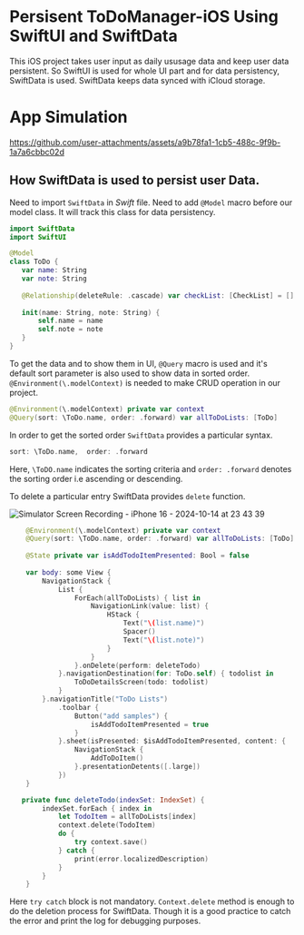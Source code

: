# Persisent ToDoManager-iOS Using SwiftUI and SwiftData

This iOS project takes user input as daily ususage data and keep user data persistent.
So SwiftUI is used for whole UI part and for data persistency, SwiftData is used.
SwiftData keeps data synced with iCloud storage.

# App Simulation


https://github.com/user-attachments/assets/a9b78fa1-1cb5-488c-9f9b-1a7a6cbbc02d

## How SwiftData is used to persist user Data.

Need to import `SwiftData` in _Swift_ file.
Need to add `@Model` macro before our model class. It will track this class for data persistency.

 ```Swift
import SwiftData
import SwiftUI

@Model
class ToDo {
    var name: String
    var note: String
    
    @Relationship(deleteRule: .cascade) var checkList: [CheckList] = []
    
    init(name: String, note: String) {
        self.name = name
        self.note = note
    }
}
```

To get the data and to show them in UI, `@Query` macro is used and it's default sort parameter is also used to show data in sorted order.  
`@Environment(\.modelContext)` is needed to make CRUD operation in our project.

```Swift
@Environment(\.modelContext) private var context
@Query(sort: \ToDo.name, order: .forward) var allToDoLists: [ToDo]
```
In order to get the sorted order `SwiftData` provides a particular syntax.
```Swift
sort: \ToDo.name,  order: .forward
```
Here, `\ToDO.name` indicates the sorting criteria and `order: .forward` denotes the sorting order i.e ascending or descending.

To delete a particular entry SwiftData provides `delete` function.


![Simulator Screen Recording - iPhone 16 - 2024-10-14 at 23 43 39](https://github.com/user-attachments/assets/d3eb621b-791f-41ae-a2b7-a413c799d493)





```Swift
    @Environment(\.modelContext) private var context
    @Query(sort: \ToDo.name, order: .forward) var allToDoLists: [ToDo]
    
    @State private var isAddTodoItemPresented: Bool = false
    
    var body: some View {
        NavigationStack {
            List {
                ForEach(allToDoLists) { list in
                    NavigationLink(value: list) {
                        HStack {
                            Text("\(list.name)")
                            Spacer()
                            Text("\(list.note)")
                        }
                    }
                }.onDelete(perform: deleteTodo)
            }.navigationDestination(for: ToDo.self) { todolist in
                ToDoDetailsScreen(todo: todolist)
            }
        }.navigationTitle("ToDo Lists")
            .toolbar {
                Button("add samples") {
                    isAddTodoItemPresented = true
                }
            }.sheet(isPresented: $isAddTodoItemPresented, content: {
                NavigationStack {
                    AddToDoItem()
                }.presentationDetents([.large])
            })
    }

   private func deleteTodo(indexSet: IndexSet) {
        indexSet.forEach { index in
            let TodoItem = allToDoLists[index]
            context.delete(TodoItem)
            do {
                try context.save()
            } catch {
                print(error.localizedDescription)
            }
        }
    }
```

Here `try catch` block is not mandatory. `Context.delete` method is enough to do the deletion process for SwiftData.
Though it is a good practice to catch the error and print the log for debugging purposes.



